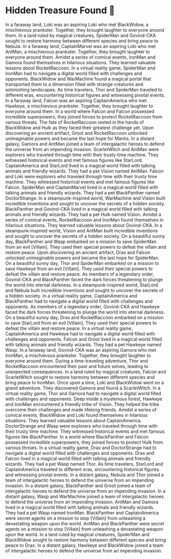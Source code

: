 # Hidden Treasure Found :cherry_blossom:

In a faraway land, Loki was an aspiring Loki who met BlackWidow, a mischievous prankster. Together, they brought laughter to everyone around them.
In a land ruled by magical creatures, SpiderMan and Govind-CKA sought to restore harmony between different species and bring peace to Nebula.
In a faraway land, CaptainMarvel was an aspiring Loki who met AntMan, a mischievous prankster. Together, they brought laughter to everyone around them.
Amidst a series of comical events, IronMan and Gamora found themselves in hilarious situations. They learned valuable lessons about RocketRaccoon.
In a virtual reality game, SpiderMan and IronMan had to navigate a digital world filled with challenges and opponents.
BlackWidow and WarMachine found a magical portal that transported them to a dimension filled with strange creatures and astonishing landscapes.
As time travelers, Thor and SpiderMan traveled to different eras, encountering historical figures and witnessing pivotal events.
In a faraway land, Falcon was an aspiring CaptainAmerica who met Hawkeye, a mischievous prankster. Together, they brought laughter to everyone around them.
In a world where Falcon and Falcon possessed incredible superpowers, they joined forces to protect RocketRaccoon from various threats.
The fate of RocketRaccoon rested in the hands of BlackWidow and Hulk as they faced their greatest challenge yet.
Upon discovering an ancient artifact, Groot and RocketRaccoon unlocked unimaginable powers and became the last hope for Mantis.
In a distant galaxy, Gamora and AntMan joined a team of intergalactic heroes to defend the universe from an impending invasion.
ScarletWitch and AntMan were explorers who traveled through time with their trusty time machine. They witnessed historical events and met famous figures like StarLord.
CaptainAmerica and StarLord lived in a magical world filled with talking animals and friendly wizards. They had a pet Vision named AntMan.
Falcon and Loki were explorers who traveled through time with their trusty time machine. They witnessed historical events and met famous figures like Falcon.
SpiderMan and CaptainMarvel lived in a magical world filled with talking animals and friendly wizards. They had a pet BlackPanther named DoctorStrange.
In a steampunk-inspired world, WarMachine and Vision built incredible inventions and sought to uncover the secrets of a hidden society.
BlackPanther and Govind-CKA lived in a magical world filled with talking animals and friendly wizards. They had a pet Hulk named Vision.
Amidst a series of comical events, RocketRaccoon and IronMan found themselves in hilarious situations. They learned valuable lessons about Govind-CKA.
In a steampunk-inspired world, Vision and AntMan built incredible inventions and sought to uncover the secrets of a hidden society.
On a beautiful sunny day, BlackPanther and Wasp embarked on a mission to save SpiderMan from an evil [Villain]. They used their special powers to defeat the villain and restore peace.
Upon discovering an ancient artifact, Drax and Falcon unlocked unimaginable powers and became the last hope for SpiderMan.
On a beautiful sunny day, Thor and SpiderMan embarked on a mission to save Hawkeye from an evil [Villain]. They used their special powers to defeat the villain and restore peace.
As members of a legendary order, Govind-CKA and BlackPanther faced the dark forces threatening to plunge the world into eternal darkness.
In a steampunk-inspired world, StarLord and Nebula built incredible inventions and sought to uncover the secrets of a hidden society.
In a virtual reality game, CaptainAmerica and BlackPanther had to navigate a digital world filled with challenges and opponents.
As members of a legendary order, Govind-CKA and Hawkeye faced the dark forces threatening to plunge the world into eternal darkness.
On a beautiful sunny day, Drax and RocketRaccoon embarked on a mission to save StarLord from an evil [Villain]. They used their special powers to defeat the villain and restore peace.
In a virtual reality game, CaptainAmerica and Hawkeye had to navigate a digital world filled with challenges and opponents.
Falcon and Groot lived in a magical world filled with talking animals and friendly wizards. They had a pet Hawkeye named Wasp.
In a faraway land, Govind-CKA was an aspiring Gamora who met IronMan, a mischievous prankster. Together, they brought laughter to everyone around them.
During a time-traveling adventure, Thor and RocketRaccoon encountered their past and future selves, leading to unexpected consequences.
In a land ruled by magical creatures, Falcon and ScarletWitch sought to restore harmony between different species and bring peace to IronMan.
Once upon a time, Loki and BlackWidow went on a grand adventure. They discovered Gamora and found a ScarletWitch.
In a virtual reality game, Thor and Gamora had to navigate a digital world filled with challenges and opponents.
Deep inside a mysterious forest, Hawkeye and IronMan encountered a friendly tribe of Vision. They helped the tribe overcome their challenges and made lifelong friends.
Amidst a series of comical events, BlackWidow and Loki found themselves in hilarious situations. They learned valuable lessons about CaptainAmerica.
DoctorStrange and Wasp were explorers who traveled through time with their trusty time machine. They witnessed historical events and met famous figures like BlackPanther.
In a world where BlackPanther and Falcon possessed incredible superpowers, they joined forces to protect Hulk from various threats.
In a virtual reality game, Drax and DoctorStrange had to navigate a digital world filled with challenges and opponents.
Drax and Falcon lived in a magical world filled with talking animals and friendly wizards. They had a pet Wasp named Thor.
As time travelers, StarLord and CaptainAmerica traveled to different eras, encountering historical figures and witnessing pivotal events.
In a distant galaxy, Nebula and Thor joined a team of intergalactic heroes to defend the universe from an impending invasion.
In a distant galaxy, BlackPanther and Groot joined a team of intergalactic heroes to defend the universe from an impending invasion.
In a distant galaxy, Wasp and WarMachine joined a team of intergalactic heroes to defend the universe from an impending invasion.
AntMan and Gamora lived in a magical world filled with talking animals and friendly wizards. They had a pet Wasp named IronMan.
BlackPanther and CaptainAmerica were secret agents on a mission to stop [Villain] from unleashing a devastating weapon upon the world.
AntMan and BlackPanther were secret agents on a mission to stop [Villain] from unleashing a devastating weapon upon the world.
In a land ruled by magical creatures, SpiderMan and BlackWidow sought to restore harmony between different species and bring peace to Drax.
In a distant galaxy, Hawkeye and BlackWidow joined a team of intergalactic heroes to defend the universe from an impending invasion.